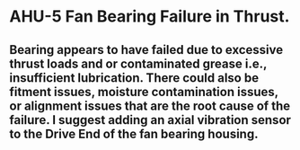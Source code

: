 # AHU-5 Fan Bearing Failure in Thrust.

## Bearing appears to have failed due to excessive thrust loads and or contaminated grease i.e., insufficient lubrication. There could also be fitment issues, moisture contamination issues, or alignment issues that are the root cause of the failure. I suggest adding an axial vibration sensor to the Drive End of the fan bearing housing.
